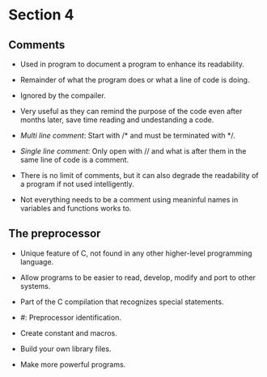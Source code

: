 # Section 4

## Comments

- Used in program to document a program to enhance its readability.

- Remainder of what the program does or what a line of code is doing.

- Ignored by the compailer.

- Very useful as they can remind the purpose of the code even after months
  later, save time reading and undestanding a code.

- *Multi line comment*: Start with /* and must be terminated with */.

- *Single line comment*: Only open with // and what is after them in the same
  line of code is a comment.

- There is no limit of comments, but it can also degrade the readability of 
  a program if not used intelligently.

- Not everything needs to be a comment using meaninful names in variables
  and functions works to.

## The preprocessor

- Unique feature of C, not found in any other higher-level programming language.

- Allow programs to be easier to read, develop, modify and port to other systems.

- Part of the C compilation that recognizes special statements.

- *#*: Preprocessor identification.

- Create constant and macros.

- Build your own library files.

- Make more powerful programs.